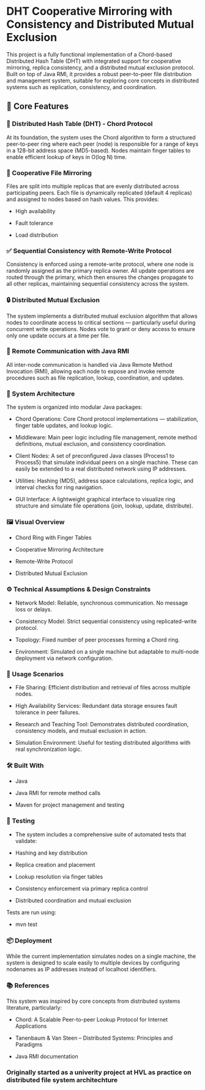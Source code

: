 # DHT Cooperative Mirroring with Consistency and Distributed Mutual Exclusion

This project is a fully functional implementation of a Chord-based Distributed Hash Table (DHT) with integrated support for cooperative mirroring, replica consistency, and a distributed mutual exclusion protocol. Built on top of Java RMI, it provides a robust peer-to-peer file distribution and management system, suitable for exploring core concepts in distributed systems such as replication, consistency, and coordination.

## 🧠 Core Features
### 🔁 Distributed Hash Table (DHT) - Chord Protocol

At its foundation, the system uses the Chord algorithm to form a structured peer-to-peer ring where each peer (node) is responsible for a range of keys in a 128-bit address space (MD5-based). Nodes maintain finger tables to enable efficient lookup of keys in O(log N) time.

### 📁 Cooperative File Mirroring

Files are split into multiple replicas that are evenly distributed across participating peers. Each file is dynamically replicated (default 4 replicas) and assigned to nodes based on hash values. This provides:

- High availability

- Fault tolerance

- Load distribution

### ✅ Sequential Consistency with Remote-Write Protocol

Consistency is enforced using a remote-write protocol, where one node is randomly assigned as the primary replica owner. All update operations are routed through the primary, which then ensures the changes propagate to all other replicas, maintaining sequential consistency across the system.

### 🔒 Distributed Mutual Exclusion

The system implements a distributed mutual exclusion algorithm that allows nodes to coordinate access to critical sections — particularly useful during concurrent write operations. Nodes vote to grant or deny access to ensure only one update occurs at a time per file.

### 📡 Remote Communication with Java RMI

All inter-node communication is handled via Java Remote Method Invocation (RMI), allowing each node to expose and invoke remote procedures such as file replication, lookup, coordination, and updates.

### 🧩 System Architecture

The system is organized into modular Java packages:

- Chord Operations: Core Chord protocol implementations — stabilization, finger table updates, and lookup logic.

- Middleware: Main peer logic including file management, remote method definitions, mutual exclusion, and consistency coordination.

- Client Nodes: A set of preconfigured Java classes (Process1 to Process5) that simulate individual peers on a single machine. These can easily be extended to a real distributed network using IP addresses.

- Utilities: Hashing (MD5), address space calculations, replica logic, and interval checks for ring navigation.

- GUI Interface: A lightweight graphical interface to visualize ring structure and simulate file operations (join, lookup, update, distribute).

### 🖼️ Visual Overview
- Chord Ring with Finger Tables

- Cooperative Mirroring Architecture

- Remote-Write Protocol

- Distributed Mutual Exclusion

### ⚙️ Technical Assumptions & Design Constraints

- Network Model: Reliable, synchronous communication. No message loss or delays.

- Consistency Model: Strict sequential consistency using replicated-write protocol.

- Topology: Fixed number of peer processes forming a Chord ring.

- Environment: Simulated on a single machine but adaptable to multi-node deployment via network configuration.

### 🔬 Usage Scenarios

- File Sharing: Efficient distribution and retrieval of files across multiple nodes.

- High Availability Services: Redundant data storage ensures fault tolerance in peer failures.

- Research and Teaching Tool: Demonstrates distributed coordination, consistency models, and mutual exclusion in action.

- Simulation Environment: Useful for testing distributed algorithms with real synchronization logic.

### 🛠️ Built With

- Java

- Java RMI for remote method calls

- Maven for project management and testing

### 🧪 Testing

- The system includes a comprehensive suite of automated tests that validate:

- Hashing and key distribution

- Replica creation and placement

- Lookup resolution via finger tables

- Consistency enforcement via primary replica control

- Distributed coordination and mutual exclusion

Tests are run using:

- mvn test

### 📦 Deployment

While the current implementation simulates nodes on a single machine, the system is designed to scale easily to multiple devices by configuring nodenames as IP addresses instead of localhost identifiers.

### 📚 References

This system was inspired by core concepts from distributed systems literature, particularly:

- Chord: A Scalable Peer-to-peer Lookup Protocol for Internet Applications

- Tanenbaum & Van Steen – Distributed Systems: Principles and Paradigms

- Java RMI documentation

### Originally started as a univerity project at HVL as practice on distributed file system architechture

